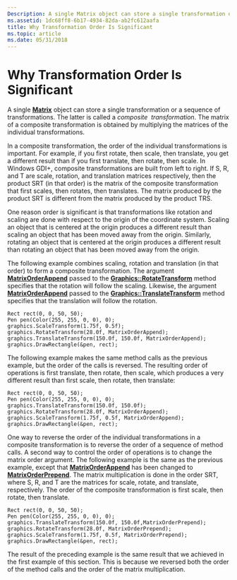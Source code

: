 ```yaml
---
Description: A single Matrix object can store a single transformation or a sequence of transformations.
ms.assetid: 1dc68ff8-6b17-4934-82da-ab2fc612aafa
title: Why Transformation Order Is Significant
ms.topic: article
ms.date: 05/31/2018
---
```


# Why Transformation Order Is Significant

A single [**Matrix**](/windows/desktop/api/gdiplusmatrix/nl-gdiplusmatrix-matrix) object can store a single transformation or a sequence of transformations. The latter is called a *composite*  *transformation*. The matrix of a composite transformation is obtained by multiplying the matrices of the individual transformations.

In a composite transformation, the order of the individual transformations is important. For example, if you first rotate, then scale, then translate, you get a different result than if you first translate, then rotate, then scale. In Windows GDI+, composite transformations are built from left to right. If S, R, and T are scale, rotation, and translation matrices respectively, then the product SRT (in that order) is the matrix of the composite transformation that first scales, then rotates, then translates. The matrix produced by the product SRT is different from the matrix produced by the product TRS.

One reason order is significant is that transformations like rotation and scaling are done with respect to the origin of the coordinate system. Scaling an object that is centered at the origin produces a different result than scaling an object that has been moved away from the origin. Similarly, rotating an object that is centered at the origin produces a different result than rotating an object that has been moved away from the origin.

The following example combines scaling, rotation and translation (in that order) to form a composite transformation. The argument [****MatrixOrderAppend****](/windows/desktop/api/Gdiplusenums/ne-gdiplusenums-matrixorder) passed to the [**Graphics::RotateTransform**](/windows/desktop/api/Gdiplusgraphics/nf-gdiplusgraphics-graphics-rotatetransform) method specifies that the rotation will follow the scaling. Likewise, the argument [****MatrixOrderAppend****](/windows/desktop/api/Gdiplusenums/ne-gdiplusenums-matrixorder) passed to the [**Graphics::TranslateTransform**](/windows/desktop/api/Gdiplusgraphics/nf-gdiplusgraphics-graphics-translatetransform) method specifies that the translation will follow the rotation.


```
Rect rect(0, 0, 50, 50);
Pen pen(Color(255, 255, 0, 0), 0);
graphics.ScaleTransform(1.75f, 0.5f);
graphics.RotateTransform(28.0f, MatrixOrderAppend);
graphics.TranslateTransform(150.0f, 150.0f, MatrixOrderAppend);
graphics.DrawRectangle(&pen, rect);
```



The following example makes the same method calls as the previous example, but the order of the calls is reversed. The resulting order of operations is first translate, then rotate, then scale, which produces a very different result than first scale, then rotate, then translate:


```
Rect rect(0, 0, 50, 50);
Pen pen(Color(255, 255, 0, 0), 0);
graphics.TranslateTransform(150.0f, 150.0f);
graphics.RotateTransform(28.0f, MatrixOrderAppend);
graphics.ScaleTransform(1.75f, 0.5f, MatrixOrderAppend);
graphics.DrawRectangle(&pen, rect);
```



One way to reverse the order of the individual transformations in a composite transformation is to reverse the order of a sequence of method calls. A second way to control the order of operations is to change the matrix order argument. The following example is the same as the previous example, except that [****MatrixOrderAppend****](/windows/desktop/api/Gdiplusenums/ne-gdiplusenums-matrixorder) has been changed to [****MatrixOrderPrepend****](/windows/desktop/api/Gdiplusenums/ne-gdiplusenums-matrixorder). The matrix multiplication is done in the order SRT, where S, R, and T are the matrices for scale, rotate, and translate, respectively. The order of the composite transformation is first scale, then rotate, then translate.


```
Rect rect(0, 0, 50, 50);
Pen pen(Color(255, 255, 0, 0), 0);
graphics.TranslateTransform(150.0f, 150.0f,MatrixOrderPrepend);
graphics.RotateTransform(28.0f, MatrixOrderPrepend);
graphics.ScaleTransform(1.75f, 0.5f, MatrixOrderPrepend);
graphics.DrawRectangle(&pen, rect);
```



The result of the preceding example is the same result that we achieved in the first example of this section. This is because we reversed both the order of the method calls and the order of the matrix multiplication.

 

 



